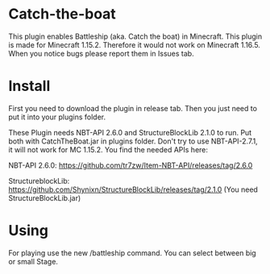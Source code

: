# Catch-the-boat
This plugin enables Battleship (aka. Catch the boat) in Minecraft. This plugin is made for Minecraft 1.15.2. Therefore it would not work on Minecraft 1.16.5. 
When you notice bugs please report them in Issues tab.

# Install
First you need to download the plugin in release tab. Then you just need to put it into your plugins folder.


These Plugin needs NBT-API 2.6.0 and StructureBlockLib 2.1.0 to run. Put both with CatchTheBoat.jar in plugins folder. 
Don't try to use NBT-API-2.7.1, it will not work for MC 1.15.2.
You find the needed APIs here:

NBT-API 2.6.0: https://github.com/tr7zw/Item-NBT-API/releases/tag/2.6.0

StructureblockLib: https://github.com/Shynixn/StructureBlockLib/releases/tag/2.1.0 (You need StructureBlockLib.jar)

# Using
For playing use the new /battleship command. You can select between big or small Stage.

